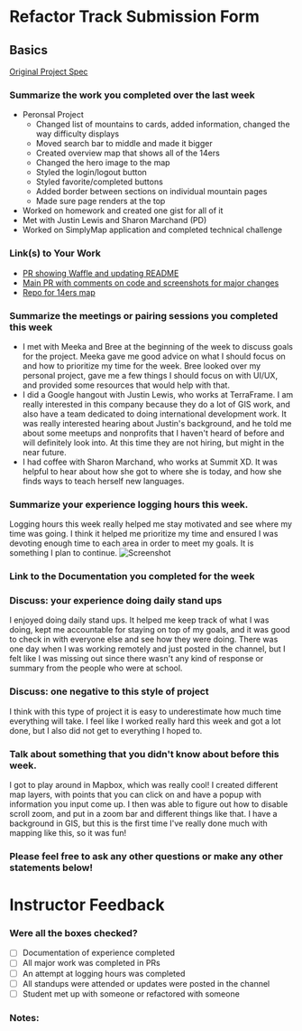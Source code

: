 # Refactor Track Submission Form

## Basics

[Original Project Spec](http://frontend.turing.io/projects/refacktor-track.html)

### Summarize the work you completed over the last week
- Peronsal Project
  - Changed list of mountains to cards, added information, changed the way difficulty displays
  - Moved search bar to middle and made it bigger
  - Created overview map that shows all of the 14ers
  - Changed the hero image to the map
  - Styled the login/logout button
  - Styled favorite/completed buttons
  - Added border between sections on individual mountain pages
  - Made sure page renders at the top
 - Worked on homework and created one gist for all of it
 - Met with Justin Lewis and Sharon Marchand (PD)
 - Worked on SimplyMap application and completed technical challenge

### Link(s) to Your Work

 - [PR showing Waffle and updating README](https://github.com/ccgamble/PEAKeasy/pull/26)
 - [Main PR with comments on code and screenshots for major changes](https://github.com/ccgamble/PEAKeasy/pull/27)
 - [Repo for 14ers map](https://github.com/ccgamble/14ers-map)

### Summarize the meetings or pairing sessions you completed this week
  - I met with Meeka and Bree at the beginning of the week to discuss goals for the project. Meeka gave me good advice on what I should focus on and how to prioritize my time for the week. Bree looked over my personal project, gave me a few things I should focus on with UI/UX, and provided some resources that would help with that.
  - I did a Google hangout with Justin Lewis, who works at TerraFrame. I am really interested in this company because they do a lot of GIS work, and also have a team dedicated to doing international development work. It was really interested hearing about Justin's background, and he told me about some meetups and nonprofits that I haven't heard of before and will definitely look into. At this time they are not hiring, but might in the near future.
  - I had coffee with Sharon Marchand, who works at Summit XD. It was helpful to hear about how she got to where she is today, and how she finds ways to teach herself new languages.

### Summarize your experience logging hours this week. 
Logging hours this week really helped me stay motivated and see where my time was going. I think it helped me prioritize my time and ensured I was devoting enough time to each area in order to meet my goals. It is something I plan to continue.
![Screenshot](https://cloud.githubusercontent.com/assets/15853081/22888384/bcd21e56-f1c2-11e6-9e2b-dc8ca7afa981.png)

### Link to the Documentation you completed for the week


### Discuss: your experience doing daily stand ups

I enjoyed doing daily stand ups. It helped me keep track of what I was doing, kept me accountable for staying on top of my goals, and it was good to check in with everyone else and see how they were doing. There was one day when I was working remotely and just posted in the channel, but I felt like I was missing out since there wasn't any kind of response or summary from the people who were at school.

### Discuss: one negative to this style of project

I think with this type of project it is easy to underestimate how much time everything will take. I feel like I worked really hard this week and got a lot done, but I also did not get to everything I hoped to.  

### Talk about something that you didn't know about before this week.
I got to play around in Mapbox, which was really cool! I created different map layers, with points that you can click on and have a popup with information you input come up. I then was able to figure out how to disable scroll zoom, and put in a zoom bar and different things like that. I have a background in GIS, but this is the first time I've really done much with mapping like this, so it was fun!

### Please feel free to ask any other questions or make any other statements below!

# Instructor Feedback

### Were all the boxes checked?

- [ ] Documentation of experience completed
- [ ] All major work was completed in PRs
- [ ] An attempt at logging hours was completed
- [ ] All standups were attended or updates were posted in the channel
- [ ] Student met up with someone or refactored with someone

### Notes:
